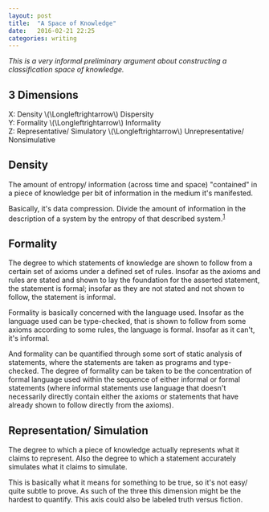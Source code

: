 ```yaml
---
layout: post
title:  "A Space of Knowledge"
date:   2016-02-21 22:25 
categories: writing
---
```


*This is a very informal preliminary argument about constructing a classification space of knowledge.*

## 3 Dimensions 

X: Density \\(\Longleftrightarrow\\) Dispersity  
Y: Formality \\(\Longleftrightarrow\\) Informality  
Z: Representative/ Simulatory \\(\Longleftrightarrow\\) Unrepresentative/ Nonsimulative 

## Density 

The amount of entropy/ information (across time and space) "contained" in a piece of knowledge per bit of 
information in the medium it's manifested.

Basically, it's data compression. Divide the amount of information in the description of a system
by the entropy of that described system.<sup id="a1">[1](https://en.wikipedia.org/wiki/Data_compression)</sup>

## Formality 

The degree to which statements of knowledge are shown to follow from a certain set of axioms under a defined set
of rules. Insofar as the axioms and rules are stated and shown to lay the foundation for the asserted statement,
the statement is formal; insofar as they are not stated and not shown to follow, the statement is informal.

Formality is basically concerned with the language used. Insofar as the language used can be type-checked, that 
is shown to follow from some axioms according to some rules, the language is formal. Insofar as it can't, it's 
informal. 

And formality can be quantified through some sort of static analysis of statements, where the statements
are taken as programs and type-checked. The degree of formality can be taken to be the concentration of formal 
language used within the sequence of either informal or formal statements (where informal statements use language
that doesn't necessarily directly contain either the axioms or statements that have already shown to follow 
directly from the axioms). 

## Representation/ Simulation

The degree to which a piece of knowledge actually represents what it claims to represent. Also the degree to 
which a statement accurately simulates what it claims to simulate. 

This is basically what it means for something to be true, so it's not easy/ quite subtle to prove. As such of the 
three this dimension might be the hardest to quantify. This axis could also be labeled truth versus fiction. 

<br>
<br>

<!---------------
<a name="f1">2.</a> -->